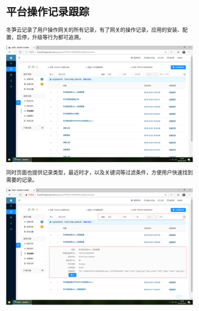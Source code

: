 # 平台操作记录跟踪

冬笋云记录了用户操作网关的所有记录，有了网关的操作记录，应用的安装、配置，启停，升级等行为都可追溯。

![](imgs/2019-12-24-14-24-54.png)

同时页面也提供记录类型，最近时才，以及关键词等过滤条件，方便用户快速找到需要的记录。

![](imgs/2019-12-24-14-28-30.png)